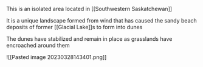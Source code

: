 This is an isolated area located in [[Southwestern Saskatchewan]]

It is a unique landscape formed from wind that has caused the sandy beach deposits of former [[Glacial Lake]]s to form into dunes

The dunes have stabilized and remain in place as grasslands have encroached around them

![[Pasted image 20230328143401.png]]

